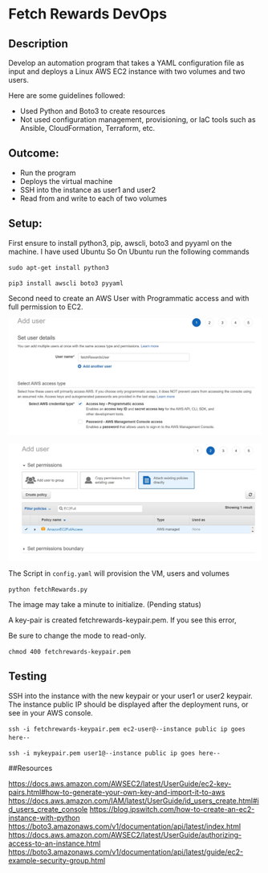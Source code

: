 # Fetch Rewards DevOps

## Description
 
Develop an automation program that takes a YAML configuration file as input and deploys a Linux AWS EC2 instance with two volumes and two users.

Here are some guidelines followed:

- Used Python and Boto3 to create resources
- Not used configuration management, provisioning, or IaC tools such as Ansible, CloudFormation, Terraform, etc.

## Outcome:

- Run the program
- Deploys the virtual machine
- SSH into the instance as user1 and user2
- Read from and write to each of two volumes

## Setup:

First ensure to install python3, pip, awscli, boto3 and pyyaml on the machine. I have used Ubuntu So On Ubuntu run the following commands

`sudo apt-get install python3`

`pip3 install awscli boto3 pyyaml`

Second need to create an AWS User with Programmatic access and with full permission to EC2.

![My Image](images/1.jpg)

![My Image](images/2.jpg)

The Script in `config.yaml` will provision the VM, users and volumes

`python fetchRewards.py`

The image may take a minute to initialize. (Pending status)

A key-pair is created fetchrewards-keypair.pem. If you see this error,

Be sure to change the mode to read-only.

`chmod 400 fetchrewards-keypair.pem`

## Testing

SSH into the instance with the new keypair or your user1 or user2 keypair. The instance public IP should be displayed after the deployment runs, or see in your AWS console.

`ssh -i fetchrewards-keypair.pem ec2-user@--instance public ip goes here--`

`ssh -i mykeypair.pem user1@--instance public ip goes here--`


##Resources

https://docs.aws.amazon.com/AWSEC2/latest/UserGuide/ec2-key-pairs.html#how-to-generate-your-own-key-and-import-it-to-aws
https://docs.aws.amazon.com/IAM/latest/UserGuide/id_users_create.html#id_users_create_console
https://blog.ipswitch.com/how-to-create-an-ec2-instance-with-python 
https://boto3.amazonaws.com/v1/documentation/api/latest/index.html 
https://docs.aws.amazon.com/AWSEC2/latest/UserGuide/authorizing-access-to-an-instance.html 
https://boto3.amazonaws.com/v1/documentation/api/latest/guide/ec2-example-security-group.html 
